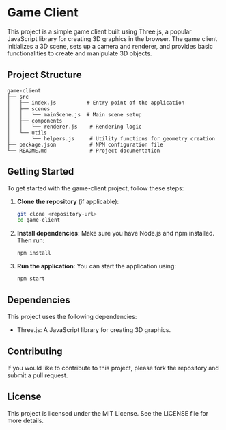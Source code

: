 # Game Client

This project is a simple game client built using Three.js, a popular JavaScript library for creating 3D graphics in the browser. The game client initializes a 3D scene, sets up a camera and renderer, and provides basic functionalities to create and manipulate 3D objects.

## Project Structure

```
game-client
├── src
│   ├── index.js          # Entry point of the application
│   ├── scenes
│   │   └── mainScene.js  # Main scene setup
│   ├── components
│   │   └── renderer.js    # Rendering logic
│   └── utils
│       └── helpers.js     # Utility functions for geometry creation
├── package.json           # NPM configuration file
└── README.md              # Project documentation
```

## Getting Started

To get started with the game-client project, follow these steps:

1. **Clone the repository** (if applicable):
   ```bash
   git clone <repository-url>
   cd game-client
   ```

2. **Install dependencies**:
   Make sure you have Node.js and npm installed. Then run:
   ```bash
   npm install
   ```

3. **Run the application**:
   You can start the application using:
   ```bash
   npm start
   ```

## Dependencies

This project uses the following dependencies:

- Three.js: A JavaScript library for creating 3D graphics.

## Contributing

If you would like to contribute to this project, please fork the repository and submit a pull request. 

## License

This project is licensed under the MIT License. See the LICENSE file for more details.